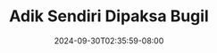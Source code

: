 --- 
title: "Adik Sendiri Dipaksa Bugil"
description: "video  video bokep Adik Sendiri Dipaksa Bugil terbaru full new"
date: 2024-09-30T02:35:59-08:00
file_code: "qbs4bmowmve9"
draft: false
cover: "7btnrjp5qdu6fxm2.jpg"
tags: ["Adik", "Sendiri", "Dipaksa", "Bugil", "bokep-indo", "bokep-viral", "bokep-ig"]
length: 90
fld_id: "1398457"
foldername: "Adik sendiri"
categories: ["Adik sendiri"]
views: 148
---